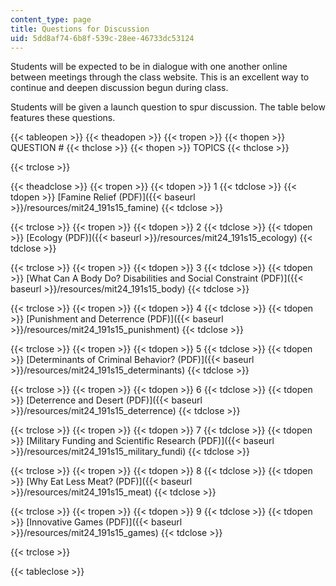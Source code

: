 ```yaml
---
content_type: page
title: Questions for Discussion
uid: 5dd8af74-6b8f-539c-28ee-46733dc53124
---
```


Students will be expected to be in dialogue with one another online between meetings through the class website. This is an excellent way to continue and deepen discussion begun during class.

Students will be given a launch question to spur discussion. The table below features these questions.

{{< tableopen >}}
{{< theadopen >}}
{{< tropen >}}
{{< thopen >}}
QUESTION #
{{< thclose >}}
{{< thopen >}}
TOPICS
{{< thclose >}}

{{< trclose >}}

{{< theadclose >}}
{{< tropen >}}
{{< tdopen >}}
1
{{< tdclose >}}
{{< tdopen >}}
[Famine Relief (PDF)]({{< baseurl >}}/resources/mit24_191s15_famine)
{{< tdclose >}}

{{< trclose >}}
{{< tropen >}}
{{< tdopen >}}
2
{{< tdclose >}}
{{< tdopen >}}
[Ecology (PDF)]({{< baseurl >}}/resources/mit24_191s15_ecology)
{{< tdclose >}}

{{< trclose >}}
{{< tropen >}}
{{< tdopen >}}
3
{{< tdclose >}}
{{< tdopen >}}
[What Can A Body Do? Disabilities and Social Constraint (PDF)]({{< baseurl >}}/resources/mit24_191s15_body)
{{< tdclose >}}

{{< trclose >}}
{{< tropen >}}
{{< tdopen >}}
4
{{< tdclose >}}
{{< tdopen >}}
[Punishment and Deterrence (PDF)]({{< baseurl >}}/resources/mit24_191s15_punishment)
{{< tdclose >}}

{{< trclose >}}
{{< tropen >}}
{{< tdopen >}}
5
{{< tdclose >}}
{{< tdopen >}}
[Determinants of Criminal Behavior? (PDF)]({{< baseurl >}}/resources/mit24_191s15_determinants)
{{< tdclose >}}

{{< trclose >}}
{{< tropen >}}
{{< tdopen >}}
6
{{< tdclose >}}
{{< tdopen >}}
[Deterrence and Desert (PDF)]({{< baseurl >}}/resources/mit24_191s15_deterrence)
{{< tdclose >}}

{{< trclose >}}
{{< tropen >}}
{{< tdopen >}}
7
{{< tdclose >}}
{{< tdopen >}}
[Military Funding and Scientific Research (PDF)]({{< baseurl >}}/resources/mit24_191s15_military_fundi)
{{< tdclose >}}

{{< trclose >}}
{{< tropen >}}
{{< tdopen >}}
8
{{< tdclose >}}
{{< tdopen >}}
[Why Eat Less Meat? (PDF)]({{< baseurl >}}/resources/mit24_191s15_meat)
{{< tdclose >}}

{{< trclose >}}
{{< tropen >}}
{{< tdopen >}}
9
{{< tdclose >}}
{{< tdopen >}}
[Innovative Games (PDF)]({{< baseurl >}}/resources/mit24_191s15_games)
{{< tdclose >}}

{{< trclose >}}

{{< tableclose >}}